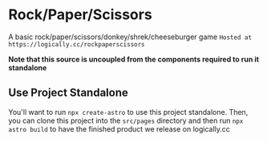 # Rock/Paper/Scissors
A basic rock/paper/scissors/donkey/shrek/cheeseburger game
`Hosted at https://logically.cc/rockpaperscissors`

**Note that this source is uncoupled from the components required to run it standalone**

## Use Project Standalone
You'll want to run `npx create-astro` to use this project standalone. Then, you can clone this project into the `src/pages` directory and then run `npx astro build` to have the finished product we release on logically.cc